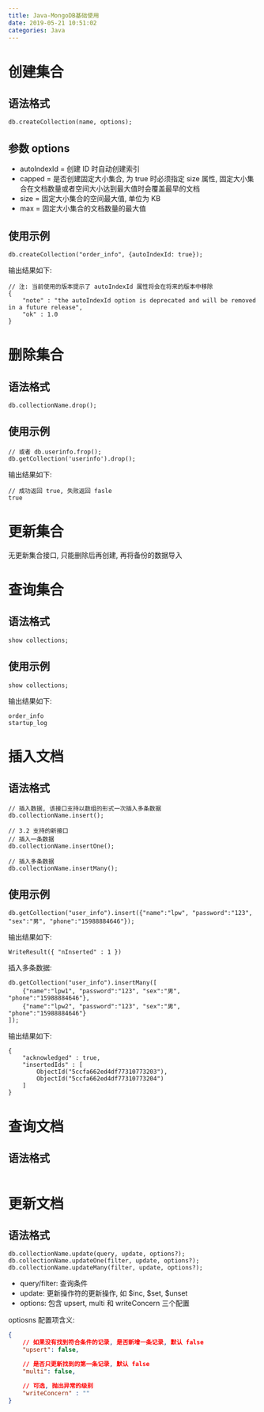 ```yaml
---
title: Java-MongoDB基础使用
date: 2019-05-21 10:51:02
categories: Java
---
```


# 创建集合

## 语法格式

```text
db.createCollection(name, options);
```

## 参数 options

* autoIndexId = 创建 ID 时自动创建索引
* capped = 是否创建固定大小集合, 为  true 时必须指定 size 属性, 固定大小集合在文档数量或者空间大小达到最大值时会覆盖最早的文档
* size = 固定大小集合的空间最大值, 单位为 KB
* max = 固定大小集合的文档数量的最大值

<!-- more -->

## 使用示例

```text
db.createCollection("order_info", {autoIndexId: true});
```

输出结果如下:

```text
// 注: 当前使用的版本提示了 autoIndexId 属性将会在将来的版本中移除
{ 
    "note" : "the autoIndexId option is deprecated and will be removed in a future release", 
    "ok" : 1.0
}
```

# 删除集合

## 语法格式

```text
db.collectionName.drop();
```

## 使用示例

```text
// 或者 db.userinfo.frop();
db.getCollection('userinfo').drop();
```

输出结果如下:

```text
// 成功返回 true, 失败返回 fasle
true
```

# 更新集合

无更新集合接口, 只能删除后再创建, 再将备份的数据导入

# 查询集合

## 语法格式

```text
show collections; 
```

## 使用示例

```text
show collections; 
```

输出结果如下:

```text
order_info
startup_log
```

# 插入文档

## 语法格式

```text
// 插入数据, 该接口支持以数组的形式一次插入多条数据
db.collectionName.insert();

// 3.2 支持的新接口
// 插入一条数据
db.collectionName.insertOne();

// 插入多条数据
db.collectionName.insertMany();
```

## 使用示例

```text
db.getCollection("user_info").insert({"name":"lpw", "password":"123", "sex":"男", "phone":"15988884646"});
```

输出结果如下:

```text
WriteResult({ "nInserted" : 1 })
```

插入多条数据:

```text
db.getCollection("user_info").insertMany([
    {"name":"lpw1", "password":"123", "sex":"男", "phone":"15988884646"},
    {"name":"lpw2", "password":"123", "sex":"男", "phone":"15988884646"}
]);
```

输出结果如下:

```text
{ 
    "acknowledged" : true, 
    "insertedIds" : [
        ObjectId("5ccfa662ed4df77310773203"), 
        ObjectId("5ccfa662ed4df77310773204")
    ]
}
```

# 查询文档

## 语法格式

```text

```

# 更新文档

## 语法格式

```text
db.collectionName.update(query, update, options?);
db.collectionName.updateOne(filter, update, options?);
db.collectionName.updateMany(filter, update, options?);
```

* query/filter: 查询条件
* update: 更新操作符的更新操作, 如 $inc, $set, $unset
* options: 包含 upsert, multi 和 writeConcern 三个配置

optiosns 配置项含义:

```json
{
    // 如果没有找到符合条件的记录, 是否新增一条记录, 默认 false
    "upsert": false,

    // 是否只更新找到的第一条记录, 默认 false
    "multi": false,

    // 可选, 抛出异常的级别
    "writeConcern" : ""
}
```